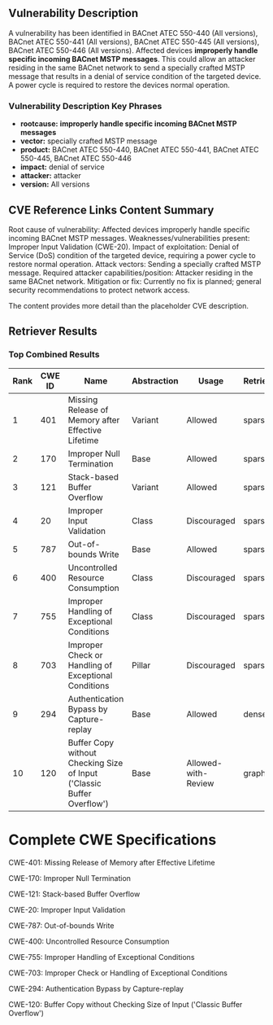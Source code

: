 ## Vulnerability Description
A vulnerability has been identified in BACnet ATEC 550-440 (All versions), BACnet ATEC 550-441 (All versions), BACnet ATEC 550-445 (All versions), BACnet ATEC 550-446 (All versions). Affected devices **improperly handle specific incoming BACnet MSTP messages**. This could allow an attacker residing in the same BACnet network to send a specially crafted MSTP message that results in a denial of service condition of the targeted device. A power cycle is required to restore the devices normal operation.

### Vulnerability Description Key Phrases
- **rootcause:** **improperly handle specific incoming BACnet MSTP messages**
- **vector:** specially crafted MSTP message
- **product:** BACnet ATEC 550-440, BACnet ATEC 550-441, BACnet ATEC 550-445, BACnet ATEC 550-446
- **impact:** denial of service
- **attacker:** attacker
- **version:** All versions

## CVE Reference Links Content Summary
Root cause of vulnerability: Affected devices improperly handle specific incoming BACnet MSTP messages.
Weaknesses/vulnerabilities present: Improper Input Validation (CWE-20).
Impact of exploitation: Denial of Service (DoS) condition of the targeted device, requiring a power cycle to restore normal operation.
Attack vectors: Sending a specially crafted MSTP message.
Required attacker capabilities/position: Attacker residing in the same BACnet network.
Mitigation or fix: Currently no fix is planned; general security recommendations to protect network access.

The content provides more detail than the placeholder CVE description.

## Retriever Results

### Top Combined Results

| Rank | CWE ID | Name | Abstraction | Usage  | Retrievers | Individual Scores |
|------|--------|------|-------------|-------|------------|-------------------|
| 1 | 401 | Missing Release of Memory after Effective Lifetime | Variant | Allowed | sparse | 0.524 |
| 2 | 170 | Improper Null Termination | Base | Allowed | sparse | 0.510 |
| 3 | 121 | Stack-based Buffer Overflow | Variant | Allowed | sparse | 0.449 |
| 4 | 20 | Improper Input Validation | Class | Discouraged | sparse | 0.405 |
| 5 | 787 | Out-of-bounds Write | Base | Allowed | sparse | 0.394 |
| 6 | 400 | Uncontrolled Resource Consumption | Class | Discouraged | sparse | 0.379 |
| 7 | 755 | Improper Handling of Exceptional Conditions | Class | Discouraged | sparse | 0.361 |
| 8 | 703 | Improper Check or Handling of Exceptional Conditions | Pillar | Discouraged | sparse | 0.358 |
| 9 | 294 | Authentication Bypass by Capture-replay | Base | Allowed | dense | 0.516 |
| 10 | 120 | Buffer Copy without Checking Size of Input ('Classic Buffer Overflow') | Base | Allowed-with-Review | graph | 0.003 |



# Complete CWE Specifications

CWE-401: Missing Release of Memory after Effective Lifetime

CWE-170: Improper Null Termination

CWE-121: Stack-based Buffer Overflow

CWE-20: Improper Input Validation

CWE-787: Out-of-bounds Write

CWE-400: Uncontrolled Resource Consumption

CWE-755: Improper Handling of Exceptional Conditions

CWE-703: Improper Check or Handling of Exceptional Conditions

CWE-294: Authentication Bypass by Capture-replay

CWE-120: Buffer Copy without Checking Size of Input ('Classic Buffer Overflow')